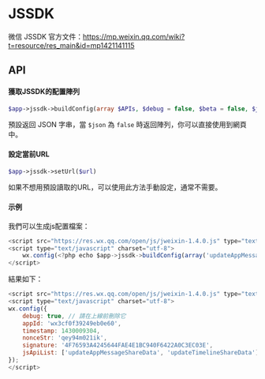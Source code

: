 # JSSDK

微信 JSSDK 官方文件：https://mp.weixin.qq.com/wiki?t=resource/res_main&id=mp1421141115

## API

#### 獲取JSSDK的配置陣列

```php
$app->jssdk->buildConfig(array $APIs, $debug = false, $beta = false, $json = true, array $openTagList = []);
```

預設返回 JSON 字串，當 `$json` 為 `false` 時返回陣列，你可以直接使用到網頁中。

#### 設定當前URL

```php
$app->jssdk->setUrl($url)
```
如果不想用預設讀取的URL，可以使用此方法手動設定，通常不需要。


#### 示例

我們可以生成js配置檔案：

```js
<script src="https://res.wx.qq.com/open/js/jweixin-1.4.0.js" type="text/javascript" charset="utf-8"></script>
<script type="text/javascript" charset="utf-8">
    wx.config(<?php echo $app->jssdk->buildConfig(array('updateAppMessageShareData', 'updateTimelineShareData'), true) ?>);
</script>
```
結果如下：


```js
<script src="https://res.wx.qq.com/open/js/jweixin-1.4.0.js" type="text/javascript" charset="utf-8"></script>
<script type="text/javascript" charset="utf-8">
wx.config({
    debug: true, // 請在上線前刪除它
    appId: 'wx3cf0f39249eb0e60',
    timestamp: 1430009304,
    nonceStr: 'qey94m021ik',
    signature: '4F76593A4245644FAE4E1BC940F6422A0C3EC03E',
    jsApiList: ['updateAppMessageShareData', 'updateTimelineShareData']
});
</script>
```

